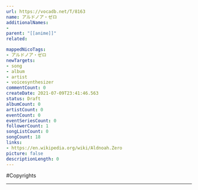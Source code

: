 ```yaml
---
url: https://vocadb.net/T/8163
name: アルドノア・ゼロ
additionalNames: 
- 
parent: "[[anime]]"
related:

mappedNicoTags:
- アルドノア・ゼロ
newTargets:
- song
- album
- artist
- voicesynthesizer
commentCount: 0
createDate: 2021-07-09T23:41:46.563
status: Draft
albumCount: 0
artistCount: 0
eventCount: 0
eventSeriesCount: 0
followerCount: 1
songListCount: 0
songCount: 18
links: 
- https://en.wikipedia.org/wiki/Aldnoah.Zero
picture: false
descriptionLength: 0
---
```


#Copyrights



---

